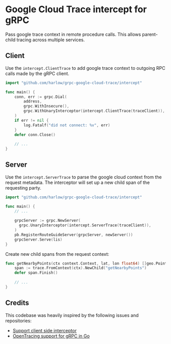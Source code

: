 # Google Cloud Trace intercept for gRPC 

Pass google trace context in remote procedure calls. This allows parent-child tracing across multiple services.

## Client

Use the `intercept.ClientTrace` to add google trace context to outgoing RPC calls
made by the gRPC client.

```go
import "github.com/harlow/grpc-google-cloud-trace/intercept"

func main() {
	conn, err := grpc.Dial(
		address, 
		grpc.WithInsecure(),
		grpc.WithUnaryInterceptor(intercept.ClientTrace(traceClient)),
	)
	if err != nil {
		log.Fatalf("did not connect: %v", err)
	}
	defer conn.Close()
	
	// ...
}
```

## Server

Use the `intercept.ServerTrace` to parse the google cloud context from the request
metadata. The interceptor will set up a new child span of the requesting party.

```go
import "github.com/harlow/grpc-google-cloud-trace/intercept"

func main() {
	// ...
	
	grpcServer := grpc.NewServer(
	  grpc.UnaryInterceptor(intercept.ServerTrace(traceClient)),
  	)
 	pb.RegisterRouteGuideServer(grpcServer, newServer())
	grpcServer.Serve(lis)
}
```

Create new child spans from the request context:

```go
func getNearbyPoints(ctx context.Context, lat, lon float64) []geo.Point {
	span := trace.FromContext(ctx).NewChild("getNearbyPoints")
	defer span.Finish()
	
	// ...
}
```

## Credits

This codebase was heavily inspired by the following issues and repositories:

* [Support client side interceptor](https://github.com/grpc/grpc-go/pull/867)
* [OpenTracing support for gRPC in Go](https://github.com/grpc-ecosystem/grpc-opentracing/tree/master/go/otgrpc)
